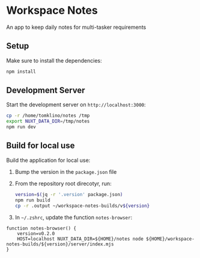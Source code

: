 # Workspace Notes

An app to keep daily notes for multi-tasker requirements


## Setup

Make sure to install the dependencies:

```bash
npm install
```

## Development Server

Start the development server on `http://localhost:3000`:

```bash
cp -r /home/tomklino/notes /tmp
export NUXT_DATA_DIR=/tmp/notes
npm run dev
```

## Build for local use

Build the application for local use:

1. Bump the version in the `package.json` file
2. From the repository root direcotyr, run:

    ```bash
    version=$(jq -r '.version' package.json)
    npm run build
    cp -r .output ~/workspace-notes-builds/v${version}
    ```

3. In `~/.zshrc`, update the function `notes-browser`:

```
function notes-browser() {
    version=v0.2.0
    HOST=localhost NUXT_DATA_DIR=${HOME}/notes node ${HOME}/workspace-notes-builds/${version}/server/index.mjs
}
```
